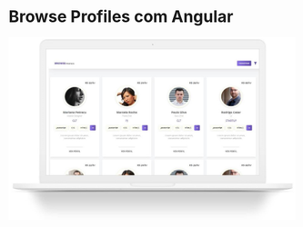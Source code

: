# Browse Profiles com Angular

<p align="center">
  <img src="src/assets/images/mock.jpg" width="1000" title="javascript image">
</p>
